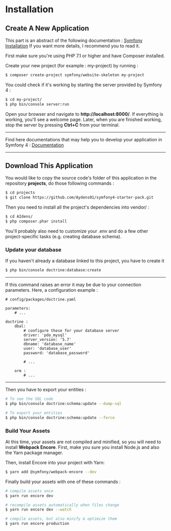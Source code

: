 # Installation

## Create A New Application

This part is an abstract of the following documentation : [Symfony Installation](https://symfony.com/doc/current/setup.html) If you want more details, I recommend you to read it.

First make sure you're using PHP 7.1 or higher and have Composer installed.

Create your new project (for example : my-project) by running :

```sh
$ composer create-project symfony/website-skeleton my-project
```

You could check if it's working by starting the server provided by Symfony 4 :

```sh
$ cd my-project/
$ php bin/console server:run
```

Open your browser and navigate to **http:<span></span>//localhost:8000/**. If everything is working, you'll see a welcome page. Later, when you are finished working, stop the server by pressing **Ctrl+C** from your terminal.

-------
Find here documentations that may help you to develop your application in Symfony 4 : [Documentation](../README.md##Documentation)

-------

## Download This Application

You would like to copy the source code's folder of this application in the repository **projects**, do those following commands :

```sh
$ cd projects
$ git clone https://github.com/Aydens01/symfony4-starter-pack.git
```

Then you need to install all the project's dependencies into vendor/ :
```sh
$ cd AIdens/
$ php composer.phar install
```

You'll probably also need to customize your .env and do a few other project-specific tasks (e.g. creating database schema).

### Update your database

If you haven't already a database linked to this project, you have to create it

```sh
$ php bin/console doctrine:database:create
```

------
If this command raises an error it may be due to your connection parameters. Here, a configuration example :

    # config/packages/doctrine.yaml

    parameters:
        # ...

    doctrine :
        dbal:
            # configure these for your database server
            driver: 'pdo_mysql'
            server_version: '5.7'
            dbname: 'database_name'
            user: 'database_user'
            password: 'database_password'

            # ...

        orm :
            # ...

------


Then you have to export your entities :

```sh
# To see the SQL code
$ php bin/console doctrine:schema:update --dump-sql

# To export your entities
$ php bin/console doctrine:schema:update --force
```

### Build Your Assets

At this time, your assets are not compiled and minified, so you will need to install **Webpack Encore**. First, make you sure you install Node.js and also the Yarn package manager.

Then, install Encore into your project with Yarn:
```sh
$ yarn add @symfony/webpack-encore --dev
```

Finally build your assets with one of these commands :
```sh
# compile assets once
$ yarn run encore dev

# recompile assets automatically when files change
$ yarn run encore dev --watch

# compile assets, but also minify & optimize them
$ yarn run encore production
```